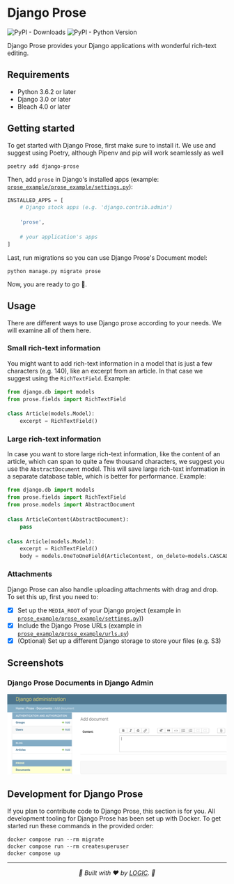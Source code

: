# Django Prose

![PyPI - Downloads](https://img.shields.io/pypi/dw/django-prose?color=purple) ![PyPI - Python Version](https://img.shields.io/pypi/pyversions/django-prose)

Django Prose provides your Django applications with wonderful rich-text editing.

## Requirements

- Python 3.6.2 or later
- Django 3.0 or later
- Bleach 4.0 or later

## Getting started

To get started with Django Prose, first make sure to install it. We use and suggest using Poetry, although Pipenv and pip will work seamlessly as well

```console
poetry add django-prose
```

Then, add `prose` in Django's installed apps (example: [`prose_example/prose_example/settings.py`](https://github.com/withlogicco/django-prose/blob/55fb9319e55d873afe43968817a2f5ea3f055d11/prose_example/prose_example/settings.py#L46)):

```python
INSTALLED_APPS = [
    # Django stock apps (e.g. 'django.contrib.admin')

    'prose',

    # your application's apps
]
```

Last, run migrations so you can use Django Prose's Document model:

```
python manage.py migrate prose
```

Now, you are ready to go 🚀.

## Usage

There are different ways to use Django prose according to your needs. We will examine all of them here.

### Small rich-text information

You might want to add rich-text information in a model that is just a few characters (e.g. 140), like an excerpt from an article. In that case we suggest using the `RichTextField`. Example:

```py
from django.db import models
from prose.fields import RichTextField

class Article(models.Model):
    excerpt = RichTextField()
```

### Large rich-text information

In case you want to store large rich-text information, like the content of an article, which can span to quite a few thousand characters, we suggest you use the `AbstractDocument` model. This will save large rich-text information in a separate database table, which is better for performance. Example:

```py
from django.db import models
from prose.fields import RichTextField
from prose.models import AbstractDocument

class ArticleContent(AbstractDocument):
    pass

class Article(models.Model):
    excerpt = RichTextField()
    body = models.OneToOneField(ArticleContent, on_delete=models.CASCADE)
```

### Attachments

Django Prose can also handle uploading attachments with drag and drop. To set this up, first you need to:

- [x] Set up the `MEDIA_ROOT` of your Django project (example in [`prose_example/prose_example/settings.py`](https://github.com/withlogicco/django-prose/blob/55fb9319e55d873afe43968817a2f5ea3f055d11/prose_example/prose_example/settings.py#L132)))
- [x] Include the Django Prose URLs (example in [`prose_example/prose_example/urls.py`](https://github.com/withlogicco/django-prose/blob/9073d713f8d3febe5c50705976dbb31063270886/prose_example/prose_example/urls.py#L9-L10))
- [x] (Optional) Set up a different Django storage to store your files (e.g. S3)

## Screenshots

### Django Prose Documents in Django Admin


![Django Prose Document in Django Admin](./docs/django-admin-prose-document.png)

## Development for Django Prose

If you plan to contribute code to Django Prose, this section is for you. All development tooling for Django Prose has been set up with Docker. To get started run these commands in the provided order:

```console
docker compose run --rm migrate
docker compose run --rm createsuperuser
docker compose up
```

---

<p align="center">
  <i>🦄 Built with ❤️ by <a href="https://withlogic.co/">LOGIC</a>. 🦄</i>
</p>
